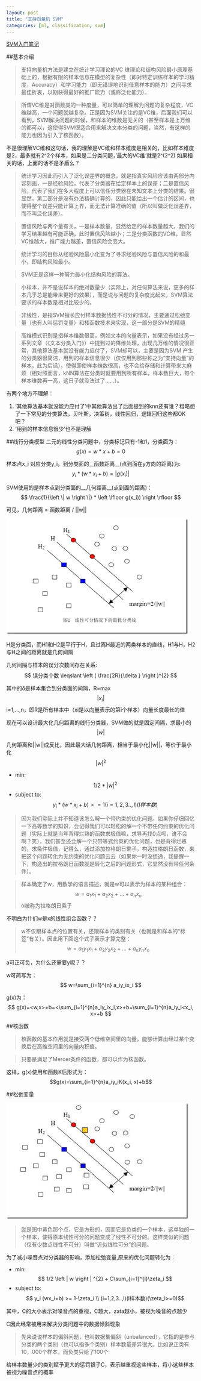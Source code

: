 ```yaml
---
layout: post
title: "支持向量机 SVM"
categories: [ml, classification, svm]
---
```


 [SVM入门笔记](http://www.blogjava.net/zhenandaci/archive/2009/02/13/254519.html)

##基本介绍
>支持向量机方法是建立在统计学习理论的VC 维理论和结构风险最小原理基础上的，根据有限的样本信息在模型的复杂性（即对特定训练样本的学习精度，Accuracy）和学习能力（即无错误地识别任意样本的能力）之间寻求最佳折衷，以期获得最好的推广能力（或称泛化能力）。

>所谓VC维是对函数类的一种度量，可以简单的理解为问题的复杂程度，VC维越高，一个问题就越复杂。正是因为SVM关注的是VC维，后面我们可以看到，SVM解决问题的时候，和样本的维数是无关的（甚至样本是上万维的都可以，这使得SVM很适合用来解决文本分类的问题，当然，有这样的能力也因为引入了核函数）。

不是很理解VC维和这句话，我的理解是VC维和样本维度是相关的，比如样本维度是2，最多就有2^2个样本，如果是二分类问题，’最大的VC维‘就是2^(2^2)
如果相关的话，上面的话不是矛盾么？


>统计学习因此而引入了泛化误差界的概念，就是指真实风险应该由两部分内容刻画，一是经验风险，代表了分类器在给定样本上的误差；二是置信风险，代表了我们在多大程度上可以信任分类器在未知文本上分类的结果。很显然，第二部分是没有办法精确计算的，因此只能给出一个估计的区间，也使得整个误差只能计算上界，而无法计算准确的值（所以叫做泛化误差界，而不叫泛化误差）。

>置信风险与两个量有关，一是样本数量，显然给定的样本数量越大，我们的学习结果越有可能正确，此时置信风险越小；二是分类函数的VC维，显然VC维越大，推广能力越差，置信风险会变大。

>统计学习的目标从经验风险最小化变为了寻求经验风险与置信风险的和最小，即结构风险最小。

>SVM正是这样一种努力最小化结构风险的算法。

>小样本，并不是说样本的绝对数量少（实际上，对任何算法来说，更多的样本几乎总是能带来更好的效果），而是说与问题的复杂度比起来，SVM算法要求的样本数是相对比较少的。

>非线性，是指SVM擅长应付样本数据线性不可分的情况，主要通过松弛变量（也有人叫惩罚变量）和核函数技术来实现，这一部分是SVM的精髓

>高维模式识别是指样本维数很高，例如文本的向量表示，如果没有经过另一系列文章（《文本分类入门》）中提到过的降维处理，出现几万维的情况很正常，其他算法基本就没有能力应付了，SVM却可以，主要是因为SVM 产生的分类器很简洁，用到的样本信息很少（仅仅用到那些称之为“支持向量”的样本，此为后话），使得即使样本维数很高，也不会给存储和计算带来大麻烦（相对照而言，kNN算法在分类时就要用到所有样本，样本数巨大，每个样本维数再一高，这日子就没法过了……）。

有两个地方不理解：

1. ‘其他算法基本就没能力应付了’中其他算法出了后面提到的knn还有谁？粗略想了一下常见的分类算法，贝叶斯，决策树，线性回归，逻辑回归这些都OK吧？
2. ‘用到的样本信息很少’也不是理解

##线行分类模型
二元的线性分类问题中，分类标记只有-1和1，分类面为：$$ g(x) = w * x + b = 0 $$

样本点x_i 对应分类y_i，到分类面的__函数距离__(点到面在y方向的距离)为: $$ y_i * (w * x_i + b) =  \left |  g(x_i) \right | $$

SVM使用的是样本点到分类面的__几何距离__(点到面的距离)： $$ \frac{1}{\left \| w \right \|} * \left \lfloor g(x_i)) \right \rfloor $$

可见，几何距离 = 函数距离 / ||w||

![svm-max-margin](/image/svm-max-margin.png "SVM支持向量最大集合间距")

H是分类面，而H1和H2是平行于H，且过离H最近的两类样本的直线，H1与H，H2与H之间的距离就是几何间隔

几何间隔与样本的误分次数间存在关系: $$ 误分类个数 \leqslant  \left ( \frac{2R}{\delta } \right )^{2} $$

其中的δ是样本集合到分类面的间隔，R=max $$\left | x_i \right | $$ i=1,...,n，即R是所有样本中（xi是以向量表示的第i个样本）向量长度最长的值

现在可以设计最大化几何距离的线行分类器，SVM做的就是固定间隔，求最小的$$\left | w \right | $$

几何距离和||w||成反比，因此最大话几何距离，相当于最小化||w||，等价于最小化$$\left | w \right | ^{2}$$

  * min: $$ 1/2 * \left | w \right | ^{2} $$  
  * subject to: $$ y_i * (w*x_i+b) >= 1 (i=1,2,3..,l)(l样本数) $$

>因为我们实际上并不知道该怎么解一个带约束的优化问题。如果你仔细回忆一下高等数学的知识，会记得我们可以轻松的解一个不带任何约束的优化问题（实际上就是当年背得烂熟的函数求极值嘛，求导再找0点呗，谁不会啊？笑），我们甚至还会解一个只带等式约束的优化问题，也是背得烂熟的，求条件极值，记得么，通过添加拉格朗日乘子，构造拉格朗日函数，来把这个问题转化为无约束的优化问题云云（如果你一时没想通，我提醒一下，构造出的拉格朗日函数就是转化之后的问题形式，它显然没有带任何条件）。

>样本确定了w，用数学的语言描述，就是w可以表示为样本的某种组合：$$w = a_1x_1 + a_2x_2 +...+ a_nx_n$$
>α被称为拉格朗日乘子

不明白为什们w是x的线性组合函数？？

>w不仅跟样本点的位置有关，还跟样本的类别有关（也就是和样本的“标签”有关）。因此用下面这个式子表示才算完整：$$w=a_1y_1x_1 + a_2y_2x_2 +...+ a_ny_nx_n$$

a可正可负，为什么还需要y呢？？

w可简写为：$$ w=\sum_{i=1}^{n} a_iy_ix_i $$

g(x)为： $$ g(x)=<w,x>+b=<\sum_{i=1}^{n}a_iy_ix_i,x>+b=\sum_{i=1}^{n}a_iy_i<x_i, x>+b $$

##核函数
>核函数的基本作用就是接受两个低维空间里的向量，能够计算出经过某个变换后在高维空间里的向量内积值。

>只要是满足了Mercer条件的函数，都可以作为核函数。

这样，g(x)使用和函数K后形式为：$$g(x)=\sum_{i=1}^{n}a_iy_iK(x_i, x)+b$$

##松弛变量

![With Noise](/image/svm-with-noise.png)

>就是图中黄色那个点，它是方形的，因而它是负类的一个样本，这单独的一个样本，使得原本线性可分的问题变成了线性不可分的。这样类似的问题（仅有少数点线性不可分）叫做“近似线性可分”的问题。

为了减小噪音点对分类器的影响，添加松弛变量,原来的优化问题转化为：

  * min:        $$ 1/2 \left | w \right | ^{2} + C\sum_{i=1}^{l}\zeta_i $$  
  * subject to: $$ y_i (wx_i+b) >= 1-\zeta_i \\ (i=1,2,3..,l)(l样本数)(\zeta_i>=0)$$

其中，C的大小表示对噪音点的重视，C越大，zata越小，被视为噪音的点越少

C因此经常被用来解决分类问题中的数据倾斜现象

>先来说说样本的偏斜问题，也叫数据集偏斜（unbalanced），它指的是参与分类的两个类别（也可以指多个类别）样本数量差异很大。比如说正类有10，000个样本，而负类只给了100个

给样本数量少的类别赋予更大的惩罚银子C，表示越重视这些样本，将小这些样本被视为噪音点的概率

